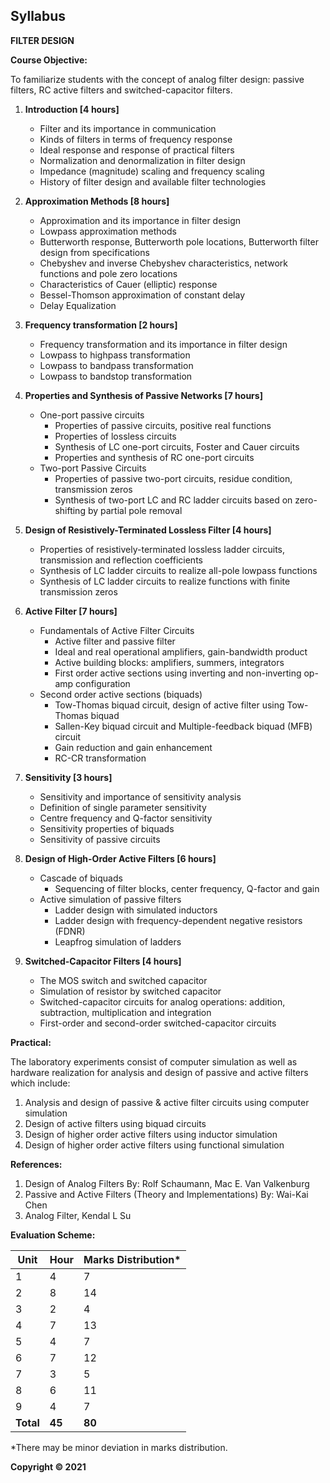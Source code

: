 ## Syllabus

**FILTER DESIGN**

**Course Objective:**

To familiarize students with the concept of analog filter design: passive filters, RC active filters and switched-capacitor filters.

1. **Introduction [4 hours]**
    * Filter and its importance in communication
    * Kinds of filters in terms of frequency response
    * Ideal response and response of practical filters
    * Normalization and denormalization in filter design
    * Impedance (magnitude) scaling and frequency scaling
    * History of filter design and available filter technologies

2. **Approximation Methods [8 hours]**
    * Approximation and its importance in filter design
    * Lowpass approximation methods
    * Butterworth response, Butterworth pole locations, Butterworth filter design from specifications
    * Chebyshev and inverse Chebyshev characteristics, network functions and pole zero locations
    * Characteristics of Cauer (elliptic) response
    * Bessel-Thomson approximation of constant delay
    * Delay Equalization

3. **Frequency transformation [2 hours]**
    * Frequency transformation and its importance in filter design
    * Lowpass to highpass transformation
    * Lowpass to bandpass transformation
    * Lowpass to bandstop transformation

4. **Properties and Synthesis of Passive Networks [7 hours]**
    * One-port passive circuits
        * Properties of passive circuits, positive real functions
        * Properties of lossless circuits
        * Synthesis of LC one-port circuits, Foster and Cauer circuits
        * Properties and synthesis of RC one-port circuits
    * Two-port Passive Circuits
        * Properties of passive two-port circuits, residue condition, transmission zeros
        * Synthesis of two-port LC and RC ladder circuits based on zero-shifting by partial pole removal

5. **Design of Resistively-Terminated Lossless Filter [4 hours]**
    * Properties of resistively-terminated lossless ladder circuits, transmission and reflection coefficients
    * Synthesis of LC ladder circuits to realize all-pole lowpass functions
    * Synthesis of LC ladder circuits to realize functions with finite transmission zeros

6. **Active Filter [7 hours]**
    * Fundamentals of Active Filter Circuits
        * Active filter and passive filter
        * Ideal and real operational amplifiers, gain-bandwidth product
        * Active building blocks: amplifiers, summers, integrators
        * First order active sections using inverting and non-inverting op-amp configuration
    * Second order active sections (biquads)
        * Tow-Thomas biquad circuit, design of active filter using Tow-Thomas biquad
        * Sallen-Key biquad circuit and Multiple-feedback biquad (MFB) circuit
        * Gain reduction and gain enhancement
        * RC-CR transformation

7. **Sensitivity [3 hours]**
    * Sensitivity and importance of sensitivity analysis
    * Definition of single parameter sensitivity
    * Centre frequency and Q-factor sensitivity
    * Sensitivity properties of biquads
    * Sensitivity of passive circuits

8. **Design of High-Order Active Filters [6 hours]**
    * Cascade of biquads
        * Sequencing of filter blocks, center frequency, Q-factor and gain
    * Active simulation of passive filters
        * Ladder design with simulated inductors
        * Ladder design with frequency-dependent negative resistors (FDNR)
        * Leapfrog simulation of ladders

9. **Switched-Capacitor Filters [4 hours]**
    * The MOS switch and switched capacitor
    * Simulation of resistor by switched capacitor
    * Switched-capacitor circuits for analog operations: addition, subtraction, multiplication and integration
    * First-order and second-order switched-capacitor circuits

**Practical:**

The laboratory experiments consist of computer simulation as well as hardware realization for analysis and design of passive and active filters which include:

1. Analysis and design of passive & active filter circuits using computer simulation
2. Design of active filters using biquad circuits
3. Design of higher order active filters using inductor simulation
4. Design of higher order active filters using functional simulation

**References:**

1. Design of Analog Filters By: Rolf Schaumann, Mac E. Van Valkenburg
2. Passive and Active Filters (Theory and Implementations) By: Wai-Kai Chen
3. Analog Filter, Kendal L Su

**Evaluation Scheme:**

| Unit | Hour | Marks Distribution* |
|---|---|---|
| 1 | 4 | 7 |
| 2 | 8 | 14 |
| 3 | 2 | 4 |
| 4 | 7 | 13 |
| 5 | 4 | 7 |
| 6 | 7 | 12 |
| 7 | 3 | 5 |
| 8 | 6 | 11 |
| 9 | 4 | 7 |
| **Total** | **45** | **80** |

*There may be minor deviation in marks distribution.

**Copyright © 2021** 
